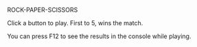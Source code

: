 ROCK-PAPER-SCISSORS

Click a button to play. First to 5, wins the match.

You can press F12 to see the results in the console while playing.
